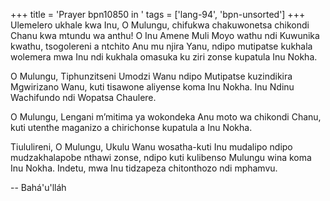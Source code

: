+++
title = 'Prayer bpn10850 in '
tags = ['lang-94', 'bpn-unsorted']
+++
Ulemelero ukhale kwa Inu, O Mulungu, chifukwa chakuwonetsa chikondi Chanu kwa mtundu wa anthu! O Inu Amene Muli Moyo wathu ndi Kuwunika kwathu, tsogolereni a ntchito Anu mu njira Yanu, ndipo mutipatse kukhala wolemera mwa Inu ndi kukhala omasuka ku ziri zonse kupatula Inu Nokha. 

O Mulungu, Tiphunzitseni Umodzi Wanu ndipo Mutipatse kuzindikira Mgwirizano Wanu, kuti tisawone aliyense koma Inu Nokha. Inu Ndinu Wachifundo ndi Wopatsa Chaulere. 

O Mulungu, Lengani m’mitima ya wokondeka Anu moto wa chikondi Chanu, kuti utenthe maganizo a chirichonse kupatula a Inu Nokha. 

Tiululireni, O Mulungu, Ukulu Wanu wosatha-kuti Inu mudalipo ndipo mudzakhalapobe nthawi zonse, ndipo kuti kulibenso Mulungu wina koma Inu Nokha. Indetu, mwa Inu tidzapeza chitonthozo ndi mphamvu.

-- Bahá'u'lláh
